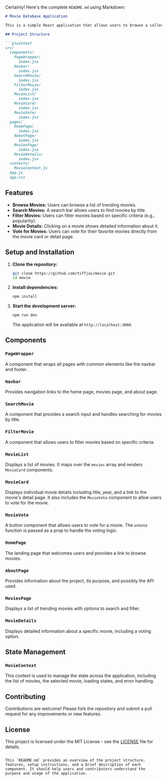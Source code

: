 Certainly! Here's the complete `README.md` using Markdown:

```markdown
# Movie Database Application

This is a simple React application that allows users to browse a collection of movies, view details, and vote for their favorite movies. The application is structured with a focus on modular components, leveraging React Context for state management, and implementing routing with React Router.

## Project Structure

```plaintext
src/
  components/
    PageWrapper/
      index.jsx
    Navbar/
      index.jsx
    SearchMovie/
      index.jsx
    FilterMovie/
      index.jsx
    MovieList/
      index.jsx
    MovieCard/
      index.jsx
    MovieVote/
      index.jsx
  pages/
    HomePage/
      index.jsx
    AboutPage/
      index.jsx
    MoviesPage/
      index.jsx
    MovieDetails/
      index.jsx
  contexts/
    MovieContext.js
  App.js
  app.css
```

## Features

- **Browse Movies:** Users can browse a list of trending movies.
- **Search Movies:** A search bar allows users to find movies by title.
- **Filter Movies:** Users can filter movies based on specific criteria (e.g., popularity).
- **Movie Details:** Clicking on a movie shows detailed information about it.
- **Vote for Movies:** Users can vote for their favorite movies directly from the movie card or detail page.

## Setup and Installation

1. **Clone the repository:**

   ```bash
   git clone https://github.com/tiffjai/movie.git
   cd movie
   ```

2. **Install dependencies:**

   ```bash
   npm install
   ```

3. **Start the development server:**

   ```bash
   npm run dev
   ```

   The application will be available at `http://localhost:3000`.

## Components

### `PageWrapper`
A component that wraps all pages with common elements like the navbar and footer.

### `Navbar`
Provides navigation links to the home page, movies page, and about page.

### `SearchMovie`
A component that provides a search input and handles searching for movies by title.

### `FilterMovie`
A component that allows users to filter movies based on specific criteria.

### `MovieList`
Displays a list of movies. It maps over the `movies` array and renders `MovieCard` components.

### `MovieCard`
Displays individual movie details including title, year, and a link to the movie's detail page. It also includes the `MovieVote` component to allow users to vote for the movie.

### `MovieVote`
A button component that allows users to vote for a movie. The `onVote` function is passed as a prop to handle the voting logic.

### `HomePage`
The landing page that welcomes users and provides a link to browse movies.

### `AboutPage`
Provides information about the project, its purpose, and possibly the API used.

### `MoviesPage`
Displays a list of trending movies with options to search and filter.

### `MovieDetails`
Displays detailed information about a specific movie, including a voting option.

## State Management

### `MovieContext`
This context is used to manage the state across the application, including the list of movies, the selected movie, loading states, and error handling.

## Contributing

Contributions are welcome! Please fork the repository and submit a pull request for any improvements or new features.

## License

This project is licensed under the MIT License - see the [LICENSE](LICENSE) file for details.
```

This `README.md` provides an overview of the project structure, features, setup instructions, and a brief description of each component. It should help users and contributors understand the purpose and usage of the application.
